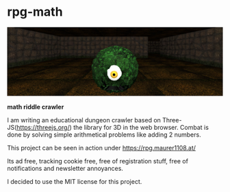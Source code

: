 # rpg-math

![Banner](/objects/symbol/banner.jpg)

**math riddle crawler**
 
I am writing an educational dungeon crawler based on Three-JS(https://threejs.org/) the library for 3D in the web browser.
Combat is done by solving simple arithmetical problems like adding 2 numbers.

This project can be seen in action under https://rpg.maurer1108.at/

Its ad free, tracking cookie free, free of registration stuff, free of notifications and newsletter annoyances.

I decided to use the MIT license for this project.
